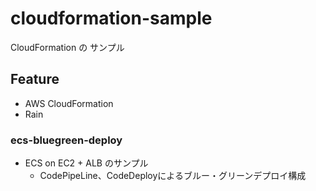 # cloudformation-sample
CloudFormation の サンプル

## Feature
- AWS CloudFormation
- Rain

### ecs-bluegreen-deploy
- ECS on EC2 + ALB のサンプル
    - CodePipeLine、CodeDeployによるブルー・グリーンデプロイ構成
